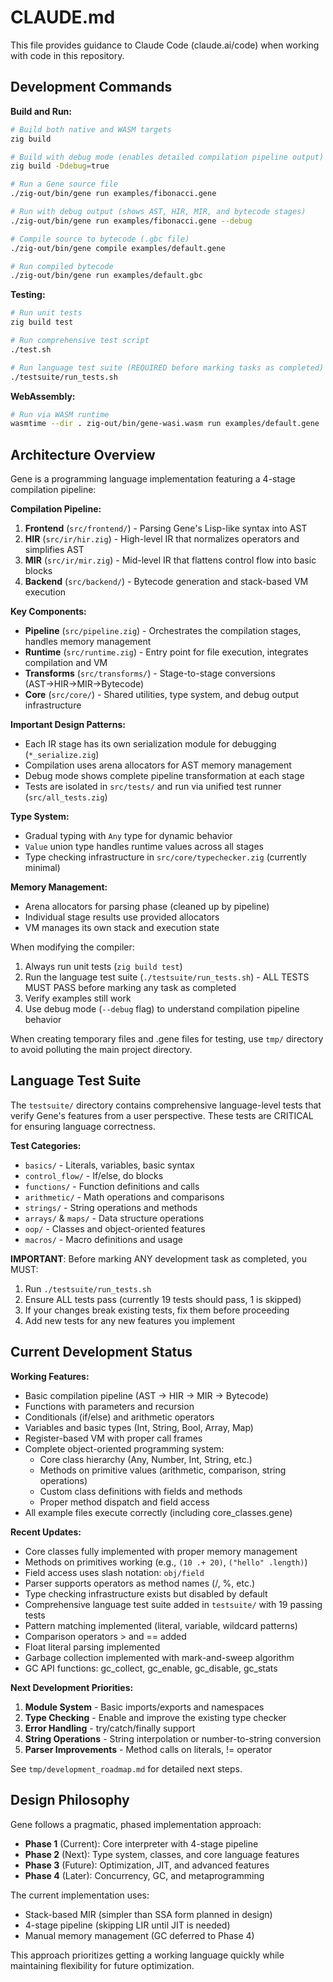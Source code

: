# CLAUDE.md

This file provides guidance to Claude Code (claude.ai/code) when working with code in this repository.

## Development Commands

**Build and Run:**
```bash
# Build both native and WASM targets
zig build

# Build with debug mode (enables detailed compilation pipeline output)
zig build -Ddebug=true

# Run a Gene source file
./zig-out/bin/gene run examples/fibonacci.gene

# Run with debug output (shows AST, HIR, MIR, and bytecode stages)
./zig-out/bin/gene run examples/fibonacci.gene --debug

# Compile source to bytecode (.gbc file)
./zig-out/bin/gene compile examples/default.gene

# Run compiled bytecode
./zig-out/bin/gene run examples/default.gbc
```

**Testing:**
```bash
# Run unit tests
zig build test

# Run comprehensive test script
./test.sh

# Run language test suite (REQUIRED before marking tasks as completed)
./testsuite/run_tests.sh
```

**WebAssembly:**
```bash
# Run via WASM runtime
wasmtime --dir . zig-out/bin/gene-wasi.wasm run examples/default.gene
```

## Architecture Overview

Gene is a programming language implementation featuring a 4-stage compilation pipeline:

**Compilation Pipeline:**
1. **Frontend** (`src/frontend/`) - Parsing Gene's Lisp-like syntax into AST
2. **HIR** (`src/ir/hir.zig`) - High-level IR that normalizes operators and simplifies AST
3. **MIR** (`src/ir/mir.zig`) - Mid-level IR that flattens control flow into basic blocks
4. **Backend** (`src/backend/`) - Bytecode generation and stack-based VM execution

**Key Components:**
- **Pipeline** (`src/pipeline.zig`) - Orchestrates the compilation stages, handles memory management
- **Runtime** (`src/runtime.zig`) - Entry point for file execution, integrates compilation and VM
- **Transforms** (`src/transforms/`) - Stage-to-stage conversions (AST→HIR→MIR→Bytecode)
- **Core** (`src/core/`) - Shared utilities, type system, and debug output infrastructure

**Important Design Patterns:**
- Each IR stage has its own serialization module for debugging (`*_serialize.zig`)
- Compilation uses arena allocators for AST memory management
- Debug mode shows complete pipeline transformation at each stage
- Tests are isolated in `src/tests/` and run via unified test runner (`src/all_tests.zig`)

**Type System:**
- Gradual typing with `Any` type for dynamic behavior
- `Value` union type handles runtime values across all stages
- Type checking infrastructure in `src/core/typechecker.zig` (currently minimal)

**Memory Management:**
- Arena allocators for parsing phase (cleaned up by pipeline)
- Individual stage results use provided allocators
- VM manages its own stack and execution state

When modifying the compiler:
1. Always run unit tests (`zig build test`)
2. Run the language test suite (`./testsuite/run_tests.sh`) - ALL TESTS MUST PASS before marking any task as completed
3. Verify examples still work
4. Use debug mode (`--debug` flag) to understand compilation pipeline behavior

When creating temporary files and .gene files for testing, use `tmp/` directory to avoid polluting the main project directory.

## Language Test Suite

The `testsuite/` directory contains comprehensive language-level tests that verify Gene's features from a user perspective. These tests are CRITICAL for ensuring language correctness.

**Test Categories:**
- `basics/` - Literals, variables, basic syntax
- `control_flow/` - If/else, do blocks
- `functions/` - Function definitions and calls
- `arithmetic/` - Math operations and comparisons
- `strings/` - String operations and methods
- `arrays/` & `maps/` - Data structure operations
- `oop/` - Classes and object-oriented features
- `macros/` - Macro definitions and usage

**IMPORTANT**: Before marking ANY development task as completed, you MUST:
1. Run `./testsuite/run_tests.sh`
2. Ensure ALL tests pass (currently 19 tests should pass, 1 is skipped)
3. If your changes break existing tests, fix them before proceeding
4. Add new tests for any new features you implement

## Current Development Status

**Working Features:**
- Basic compilation pipeline (AST → HIR → MIR → Bytecode)
- Functions with parameters and recursion
- Conditionals (if/else) and arithmetic operators
- Variables and basic types (Int, String, Bool, Array, Map)
- Register-based VM with proper call frames
- Complete object-oriented programming system:
  - Core class hierarchy (Any, Number, Int, String, etc.)
  - Methods on primitive values (arithmetic, comparison, string operations)
  - Custom class definitions with fields and methods
  - Proper method dispatch and field access
- All example files execute correctly (including core_classes.gene)

**Recent Updates:**
- Core classes fully implemented with proper memory management
- Methods on primitives working (e.g., `(10 .+ 20)`, `("hello" .length)`)
- Field access uses slash notation: `obj/field`
- Parser supports operators as method names (/, %, etc.)
- Type checking infrastructure exists but disabled by default
- Comprehensive language test suite added in `testsuite/` with 19 passing tests
- Pattern matching implemented (literal, variable, wildcard patterns)
- Comparison operators > and == added
- Float literal parsing implemented
- Garbage collection implemented with mark-and-sweep algorithm
- GC API functions: gc_collect, gc_enable, gc_disable, gc_stats

**Next Development Priorities:**
1. **Module System** - Basic imports/exports and namespaces  
2. **Type Checking** - Enable and improve the existing type checker
3. **Error Handling** - try/catch/finally support
4. **String Operations** - String interpolation or number-to-string conversion
5. **Parser Improvements** - Method calls on literals, != operator

See `tmp/development_roadmap.md` for detailed next steps.

## Design Philosophy

Gene follows a pragmatic, phased implementation approach:
- **Phase 1** (Current): Core interpreter with 4-stage pipeline
- **Phase 2** (Next): Type system, classes, and core language features
- **Phase 3** (Future): Optimization, JIT, and advanced features
- **Phase 4** (Later): Concurrency, GC, and metaprogramming

The current implementation uses:
- Stack-based MIR (simpler than SSA form planned in design)
- 4-stage pipeline (skipping LIR until JIT is needed)
- Manual memory management (GC deferred to Phase 4)

This approach prioritizes getting a working language quickly while maintaining flexibility for future optimization.